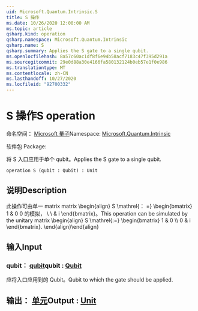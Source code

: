 ```yaml
---
uid: Microsoft.Quantum.Intrinsic.S
title: S 操作
ms.date: 10/26/2020 12:00:00 AM
ms.topic: article
qsharp.kind: operation
qsharp.namespace: Microsoft.Quantum.Intrinsic
qsharp.name: S
qsharp.summary: Applies the S gate to a single qubit.
ms.openlocfilehash: 8a57c60ac1df8f6e94b58acf7183c47f395d291a
ms.sourcegitcommit: 29e0d88a30e4166fa580132124b0eb57e1f0e986
ms.translationtype: MT
ms.contentlocale: zh-CN
ms.lasthandoff: 10/27/2020
ms.locfileid: "92700332"
---
```

# <a name="s-operation"></a><span data-ttu-id="bee29-102">S 操作</span><span class="sxs-lookup"><span data-stu-id="bee29-102">S operation</span></span>

<span data-ttu-id="bee29-103">命名空间： [Microsoft 量子](xref:Microsoft.Quantum.Intrinsic)</span><span class="sxs-lookup"><span data-stu-id="bee29-103">Namespace: [Microsoft.Quantum.Intrinsic](xref:Microsoft.Quantum.Intrinsic)</span></span>

<span data-ttu-id="bee29-104">软件包 [](https://nuget.org/packages/)</span><span class="sxs-lookup"><span data-stu-id="bee29-104">Package: [](https://nuget.org/packages/)</span></span>


<span data-ttu-id="bee29-105">将 S 入口应用于单个 qubit。</span><span class="sxs-lookup"><span data-stu-id="bee29-105">Applies the S gate to a single qubit.</span></span>

```qsharp
operation S (qubit : Qubit) : Unit
```


## <a name="description"></a><span data-ttu-id="bee29-106">说明</span><span class="sxs-lookup"><span data-stu-id="bee29-106">Description</span></span>

<span data-ttu-id="bee29-107">此操作可由单一 matrix matrix \begin{align} S \mathrel{： =} \begin{bmatrix} 1 & 0 0 的模拟， \\ \\ & i \end{bmatrix}。</span><span class="sxs-lookup"><span data-stu-id="bee29-107">This operation can be simulated by the unitary matrix \begin{align} S \mathrel{:=} \begin{bmatrix} 1 & 0 \\\\ 0 & i \end{bmatrix}.</span></span>
<span data-ttu-id="bee29-108">\end{align}</span><span class="sxs-lookup"><span data-stu-id="bee29-108">\end{align}</span></span>

## <a name="input"></a><span data-ttu-id="bee29-109">输入</span><span class="sxs-lookup"><span data-stu-id="bee29-109">Input</span></span>

### <a name="qubit--qubit"></a><span data-ttu-id="bee29-110">qubit： [qubit](xref:microsoft.quantum.lang-ref.qubit)</span><span class="sxs-lookup"><span data-stu-id="bee29-110">qubit : [Qubit](xref:microsoft.quantum.lang-ref.qubit)</span></span>

<span data-ttu-id="bee29-111">应将入口应用到的 Qubit。</span><span class="sxs-lookup"><span data-stu-id="bee29-111">Qubit to which the gate should be applied.</span></span>



## <a name="output--unit"></a><span data-ttu-id="bee29-112">输出： [单元](xref:microsoft.quantum.lang-ref.unit)</span><span class="sxs-lookup"><span data-stu-id="bee29-112">Output : [Unit](xref:microsoft.quantum.lang-ref.unit)</span></span>

